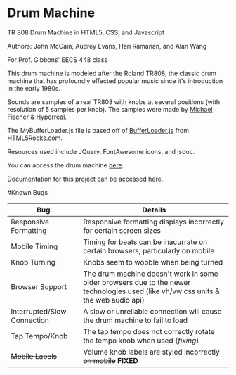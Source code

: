 # Drum Machine
TR 808 Drum Machine in HTML5, CSS, and Javascript

Authors: John McCain, Audrey Evans, Hari Ramanan, and Alan Wang

For Prof. Gibbons' EECS 448 class

This drum machine is modeled after the Roland TR808, the classic drum machine that has profoundly effected popular music since it's introduction in the early 1980s.

Sounds are samples of a real TR808 with knobs at several positions (with resolution of 5 samples per knob).  The samples were made by [Michael Fischer & Hyperreal](http://smd-records.com/tr808/?page_id=14).

The MyBufferLoader.js file is based off of [BufferLoader.js](http://www.html5rocks.com/en/tutorials/webaudio/intro/js/buffer-loader.js) from HTML5Rocks.com.

Resources used include JQuery, FontAwesome icons, and jsdoc.

You can access the drum machine [here](http://people.eecs.ku.edu/~jmccain/Project_3/TR808.html).  

Documentation for this project can be accessed [here](http://people.eecs.ku.edu/~jmccain/Project_3/Documentation/index.html).

#Known Bugs

Bug  | Details
------------- | -------------
Responsive Formatting  | Responsive formatting displays incorrectly for certain screen sizes
Mobile Timing  | Timing for beats can be inacurrate on certain browsers, particularly on mobile
Knob Turning | Knobs seem to wobble when being turned
Browser Support | The drum machine doesn't work in some older browsers due to the newer technologies used (like vh/vw css units & the web audio api)
Interrupted/Slow Connection | A slow or unreliable connection will cause the drum machine to fail to load
Tap Tempo/Knob | The tap tempo does not correctly rotate the tempo knob when used (*fixing*)
~~Mobile Labels~~ | ~~Volume knob labels are styled incorrectly on mobile~~ **FIXED**
